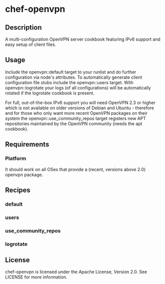 # chef-openvpn

## Description

A multi-configuration OpenVPN server cookbook featuring IPv6 support and easy setup of client files.

## Usage

Include the openvpn::default target to your runlist and do further configuration via node's attributes. To automatically generate client configuration file stubs include the openvpn::users target. With openvpn::logrotate your logs (of all configurations) will be automatically rotated if the logrotate cookbook is present.

For full, out-of-the-box IPv6 support you will need OpenVPN 2.3 or higher which is not available on older versions of Debian and Ubuntu - therefore and for those who only want more recent OpenVPN packages on their system the openvpn::use_community_repos target registers new APT repositories maintained by the OpenVPN community (needs the apt cookbook).

## Requirements

### Platform

It should work on all OSes that provide a (recent, versions above 2.0) openvpn package.

## Recipes

### default

### users

### use_community_repos

### logrotate

## License

chef-openvpn is licensed under the Apache License, Version 2.0. See LICENSE for more information.
